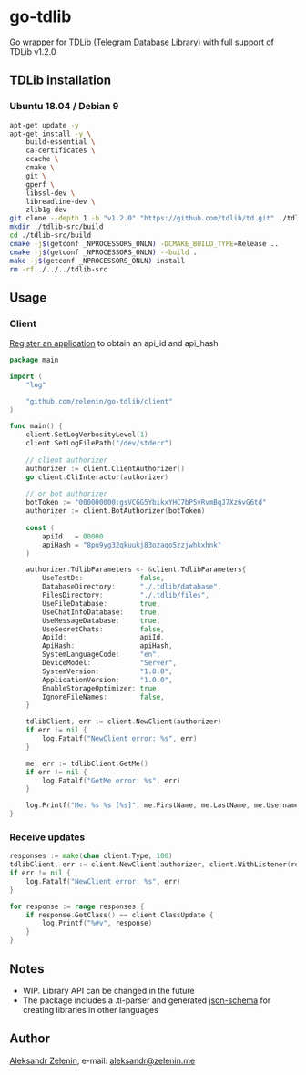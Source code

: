 # go-tdlib

Go wrapper for [TDLib (Telegram Database Library)](https://github.com/tdlib/td) with full support of TDLib v1.2.0

## TDLib installation

### Ubuntu 18.04 / Debian 9

```bash
apt-get update -y
apt-get install -y \
    build-essential \
    ca-certificates \
    ccache \
    cmake \
    git \
    gperf \
    libssl-dev \
    libreadline-dev \
    zlib1g-dev
git clone --depth 1 -b "v1.2.0" "https://github.com/tdlib/td.git" ./tdlib-src
mkdir ./tdlib-src/build
cd ./tdlib-src/build
cmake -j$(getconf _NPROCESSORS_ONLN) -DCMAKE_BUILD_TYPE=Release ..
cmake -j$(getconf _NPROCESSORS_ONLN) --build .
make -j$(getconf _NPROCESSORS_ONLN) install
rm -rf ./../../tdlib-src
```


## Usage

### Client

[Register an application](https://my.telegram.org/apps) to obtain an api_id and api_hash 

```go
package main

import (
    "log"

    "github.com/zelenin/go-tdlib/client"
)

func main() {
    client.SetLogVerbosityLevel(1)
    client.SetLogFilePath("/dev/stderr")
    
    // client authorizer
    authorizer := client.ClientAuthorizer()
    go client.CliInteractor(authorizer)
    
    // or bot authorizer
    botToken := "000000000:gsVCGG5YbikxYHC7bP5vRvmBqJ7Xz6vG6td"
    authorizer := client.BotAuthorizer(botToken)
    
    const (
        apiId   = 00000
        apiHash = "8pu9yg32qkuukj83ozaqo5zzjwhkxhnk"
    )

    authorizer.TdlibParameters <- &client.TdlibParameters{
        UseTestDc:              false,
        DatabaseDirectory:      "./.tdlib/database",
        FilesDirectory:         "./.tdlib/files",
        UseFileDatabase:        true,
        UseChatInfoDatabase:    true,
        UseMessageDatabase:     true,
        UseSecretChats:         false,
        ApiId:                  apiId,
        ApiHash:                apiHash,
        SystemLanguageCode:     "en",
        DeviceModel:            "Server",
        SystemVersion:          "1.0.0",
        ApplicationVersion:     "1.0.0",
        EnableStorageOptimizer: true,
        IgnoreFileNames:        false,
    }

    tdlibClient, err := client.NewClient(authorizer)
    if err != nil {
        log.Fatalf("NewClient error: %s", err)
    }

    me, err := tdlibClient.GetMe()
    if err != nil {
        log.Fatalf("GetMe error: %s", err)
    }

    log.Printf("Me: %s %s [%s]", me.FirstName, me.LastName, me.Username)
}

```

### Receive updates

```go
responses := make(chan client.Type, 100)
tdlibClient, err := client.NewClient(authorizer, client.WithListener(responses))
if err != nil {
    log.Fatalf("NewClient error: %s", err)
}

for response := range responses {
    if response.GetClass() == client.ClassUpdate {
        log.Printf("%#v", response)
    }
}
```

## Notes

* WIP. Library API can be changed in the future
* The package includes a .tl-parser and generated [json-schema](https://github.com/zelenin/go-tdlib/tree/master/data) for creating libraries in other languages

## Author

[Aleksandr Zelenin](https://github.com/zelenin/), e-mail: [aleksandr@zelenin.me](mailto:aleksandr@zelenin.me)
